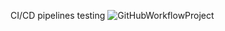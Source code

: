 <!--[GitHubWorkflowProject](https://github.com/github/docs/actions/workflows/main.yml/badge.svg)-->
CI/CD pipelines testing
![GitHubWorkflowProject](https://github.com/DJeJa003/GitHubWorkflowProject/.github/workflows/CI/badge.svg)
